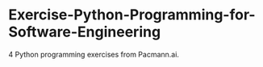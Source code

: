 # Exercise-Python-Programming-for-Software-Engineering
4 Python programming exercises from Pacmann.ai.
